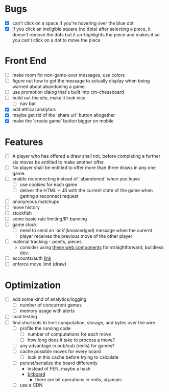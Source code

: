 # Bugs
- [x] can't click on a space if you're hovering over the blue dot
- [x] if you click an ineligible square (no dots) after selecting a piece, 
      it doesn't remove the dots but it un-highlights the piece and makes it so you can't click on a dot to move the piece

# Front End
- [ ] make room for non-game-over messages, use colors
- [ ] figure out how to get the message to actually display when being warned about abandoning a game.
- [ ] use promotion dialog that's built into cm-chessboard
- [ ] build out the site, make it look nice
  - [ ] nav bar
- [x] add ethical analytics
- [x] maybe get rid of the 'share url' button altogether
- [x] make the 'create game' button bigger on mobile

# Features
- [ ] A player who has offered a draw shall not, 
      before completing a further six moves be entitled to make another offer. 
- [ ] No player shall be entitled to offer more than three draws in any one game.
- [ ] enable reconnecting instead of 'abandoned' when you leave
  - [ ] use cookies for each game
  - [ ] deliver the HTML + JS with the current state of the game when getting a reconnect request
- [ ] anonymous matchups
- [ ] move history
- [ ] stockfish
- [ ] some basic rate limiting/IP-banning
- [ ] game clock
  - [ ] need to send an 'ack'(knowledged) message when the curernt player receives the previous move of the other player
- [ ] material tracking - points, pieces
  - consider using [these web components](https://shoelace.style/) for straightforward, buildless dev.
- [ ] accounts/auth [link](https://websockets.readthedocs.io/en/10.4/topics/authentication.html#sending-credentials)
- [ ] enforce move limit (draw)

# Optimization
- [ ] add some kind of analytics/logging
  - [ ] number of concurrent games
  - [ ] memory usage with alerts
- [ ] load testing
- [ ] find shortcuts to limit computation, storage, and bytes over the wire
  - [ ] profile the running code
    - [ ] number of computations for each move
    - [ ] how long does it take to process a move?
  - [ ] any advantage in pub/sub (redis) for games?
  - [ ] cache possible moves for every board
    - [ ] look in this cache before trying to calculate
  - [ ] persist/serialize the board differently
    - instead of FEN, maybe a hash
    - [bitboard](https://blog.devgenius.io/improve-as-a-software-engineer-by-writing-a-chess-engine-c360109371aa)
      - there are bit operations in redis, si jamais
  - [ ] use a CDN

